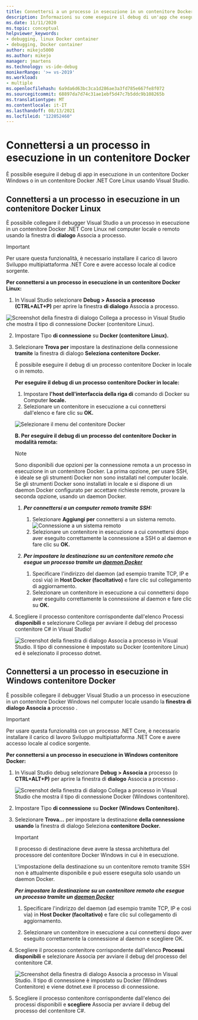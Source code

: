 ```yaml
---
title: Connettersi a un processo in esecuzione in un contenitore Docker
description: Informazioni su come eseguire il debug di un'app che esegue un contenitore Docker usando Visual Studio
ms.date: 11/11/2020
ms.topic: conceptual
helpviewer_keywords:
- debugging, linux Docker container
- debugging, Docker container
author: mikejo5000
ms.author: mikejo
manager: jmartens
ms.technology: vs-ide-debug
monikerRange: '>= vs-2019'
ms.workload:
- multiple
ms.openlocfilehash: 6a9da6d63bc3ca1d286ae3a3fd785e667fe8f072
ms.sourcegitcommit: 68897da7d74c31ae1ebf5d47c7b5ddc9b108265b
ms.translationtype: MT
ms.contentlocale: it-IT
ms.lasthandoff: 08/13/2021
ms.locfileid: "122052460"
---
```

# <a name="attach-to-a-process-running-on-a-docker-container"></a>Connettersi a un processo in esecuzione in un contenitore Docker 

È possibile eseguire il debug di app in esecuzione in un contenitore Docker Windows o in un contenitore Docker .NET Core Linux usando Visual Studio.

## <a name="attach-to-a-process-running-on-a-linux-docker-container"></a>Connettersi a un processo in esecuzione in un contenitore Docker Linux

È possibile collegare il debugger Visual Studio a un processo in esecuzione in un contenitore Docker .NET Core Linux nel computer locale o remoto usando la finestra di **dialogo** Associa a processo.

> [!IMPORTANT]
> Per usare questa funzionalità, è necessario installare il carico di lavoro Sviluppo multipiattaforma .NET Core e avere accesso locale al codice sorgente.

**Per connettersi a un processo in esecuzione in un contenitore Docker Linux:**

1. In Visual Studio selezionare **Debug > Associa a processo (CTRL+ALT+P)** per aprire la finestra **di dialogo** Associa a processo.

![Screenshot della finestra di dialogo Collega a processo in Visual Studio che mostra il tipo di connessione Docker (contenitore Linux).](../debugger/media/attach-process-menu.png "Attach_To_Process_Menu")

2. Impostare Tipo **di connessione** su **Docker (contenitore Linux).**
3. Selezionare **Trova per** impostare la destinazione della connessione **tramite** la finestra di dialogo **Seleziona contenitore Docker.**

    È possibile eseguire il debug di un processo contenitore Docker in locale o in remoto.

    **Per eseguire il debug di un processo contenitore Docker in locale:**
    1. Impostare **l'host dell'interfaccia della riga di** comando di Docker su Computer **locale.**
    1. Selezionare un contenitore in esecuzione a cui connettersi dall'elenco e fare clic su **OK.**

    ![Selezionare il menu del contenitore Docker](../debugger/media/select-docker-container.png "Select_Docker_Container_Menu")

    **B. Per eseguire il debug di un processo del contenitore Docker in modalità remota:**

    > [!NOTE]
    > Sono disponibili due opzioni per la connessione remota a un processo in esecuzione in un contenitore Docker. La prima opzione, per usare SSH, è ideale se gli strumenti Docker non sono installati nel computer locale.  Se gli strumenti Docker sono installati in locale e si dispone di un daemon Docker configurato per accettare richieste remote, provare la seconda opzione, usando un daemon Docker.

    1. ***Per connettersi a un computer remoto tramite SSH:***
        1. Selezionare **Aggiungi per** connettersi a un sistema remoto.<br/>
        ![Connessione a un sistema remoto](../debugger/media/connect-remote-system.png "Connessione a un sistema remoto")
        1. Selezionare un contenitore in esecuzione a cui connettersi dopo aver eseguito correttamente la connessione a SSH o al daemon e fare clic su **OK.**

    1. ***Per impostare la destinazione su un contenitore remoto che esegue un processo tramite un [daemon Docker](https://docs.docker.com/engine/reference/commandline/dockerd/)***
        1. Specificare l'indirizzo del daemon (ad esempio tramite TCP, IP e così via) in **Host Docker (facoltativo)** e fare clic sul collegamento di aggiornamento.
        1. Selezionare un contenitore in esecuzione a cui connettersi dopo aver eseguito correttamente la connessione al daemon e fare clic su **OK.**

4. Scegliere il processo contenitore corrispondente dall'elenco  Processi **disponibili** e selezionare Collega per avviare il debug del processo contenitore C# in Visual Studio!

    ![Screenshot della finestra di dialogo Associa a processo in Visual Studio. Il tipo di connessione è impostato su Docker (contenitore Linux) ed è selezionato il processo dotnet.](../debugger/media/docker-attach-complete.png "Completata Menu di collegamento di Docker in Linux")

## <a name="attach-to-a-process-running-on-a-windows-docker-container"></a>Connettersi a un processo in esecuzione in Windows contenitore Docker

È possibile collegare il debugger Visual Studio a un processo in esecuzione in un contenitore Docker Windows nel computer locale usando la **finestra di dialogo Associa a** processo .

> [!IMPORTANT]
> Per usare questa funzionalità con un processo .NET Core, è necessario installare il carico di lavoro Sviluppo multipiattaforma .NET Core e avere accesso locale al codice sorgente.

**Per connettersi a un processo in esecuzione in Windows contenitore Docker:**

1. In Visual Studio debug selezionare **Debug > Associa a** processo (o **CTRL+ALT+P)** per aprire la finestra di **dialogo** Associa a processo .

   ![Screenshot della finestra di dialogo Collega a processo in Visual Studio che mostra il tipo di connessione Docker (Windows contenitore).](../debugger/media/attach-process-menu-docker-windows.png "Attach_To_Process_Menu")

2. Impostare Tipo **di connessione** su **Docker (Windows Contenitore).**
3. Selezionare **Trova...** per impostare la destinazione **della connessione usando** la finestra di dialogo Seleziona **contenitore Docker.**

    > [!IMPORTANT]
    > Il processo di destinazione deve avere la stessa architettura del processore del contenitore Docker Windows in cui è in esecuzione.

   L'impostazione della destinazione su un contenitore remoto tramite SSH non è attualmente disponibile e può essere eseguita solo usando un daemon Docker.

    ***Per impostare la destinazione su un contenitore remoto che esegue un processo tramite un [daemon Docker](https://docs.docker.com/engine/reference/commandline/dockerd/)***
    1. Specificare l'indirizzo del daemon (ad esempio tramite TCP, IP e così via) in **Host Docker (facoltativo)** e fare clic sul collegamento di aggiornamento.

    1. Selezionare un contenitore in esecuzione a cui connettersi dopo aver eseguito correttamente la connessione al daemon e scegliere OK.

4. Scegliere il processo contenitore corrispondente dall'elenco  **Processi disponibili** e selezionare Associa per avviare il debug del processo del contenitore C#.

    ![Screenshot della finestra di dialogo Associa a processo in Visual Studio. Il tipo di connessione è impostato su Docker (Windows Contenitore) e viene dotnet.exe il processo di connessione.](../debugger/media/docker-attach-complete-windows.png "Completata Windows menu di collegamento di Docker")

5. Scegliere il processo contenitore corrispondente dall'elenco dei processi disponibili e **scegliere** Associa per avviare il debug del processo del contenitore C#.
